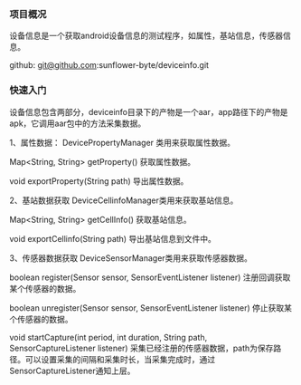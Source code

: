 ### 项目概况
设备信息是一个获取android设备信息的测试程序，如属性，基站信息，传感器信息。

github: git@github.com:sunflower-byte/deviceinfo.git

### 快速入门
设备信息包含两部分，deviceinfo目录下的产物是一个aar，app路径下的产物是apk，它调用aar包中的方法采集数据。

1、属性数据：
DevicePropertyManager 类用来获取属性数据。

Map<String, String> getProperty() 获取属性数据。

void exportProperty(String path) 导出属性数据。
 
2、基站数据获取
DeviceCellinfoManager类用来获取基站信息。

Map<String, String> getCellInfo() 获取基站信息。

void exportCellinfo(String path) 导出基站信息到文件中。

3、传感器数据获取
DeviceSensorManager类用来获取传感器数据。

boolean register(Sensor sensor, SensorEventListener listener) 注册回调获取某个传感器的数据。

boolean unregister(Sensor sensor, SensorEventListener listener) 停止获取某个传感器的数据。

void startCapture(int period, int duration, String path, SensorCaptureListener listener) 采集已经注册的传感器数据，path为保存路径。可以设置采集的间隔和采集时长，当采集完成时，通过SensorCaptureListener通知上层。
